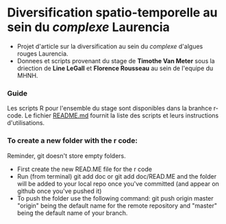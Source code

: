 # Diversification spatio-temporelle au sein du *complexe* Laurencia
- Projet d'article sur la diversification au sein du *complexe* d'algues rouges Laurencia.
- Donnees et scripts provenant du stage de **Timothe Van Meter** sous la driection de **Line LeGall** et **Florence Rousseau** au sein de l'equipe du MHNH.

### Guide

Les scripts R pour l'ensemble du stage sont disponibles dans la branhce r-code.
Le fichier [README.md](https://github.com/timothevanmeter/laurencia-diversification/blob/r-code/README.md) fournit la liste des scripts et leurs instructions d'utilisations.


### To create a new folder with the r code:
Reminder, git doesn't store empty folders.
- First create the new READ.ME file for the r code
- Run (from terminal) git add doc or git add doc/READ.ME and the folder will be added to your local repo once you've committed (and appear on github once you've pushed it)
- To push the folder use the following command: git push origin master
"origin" being the default name for the remote repository and "master" being the default name of your branch.
